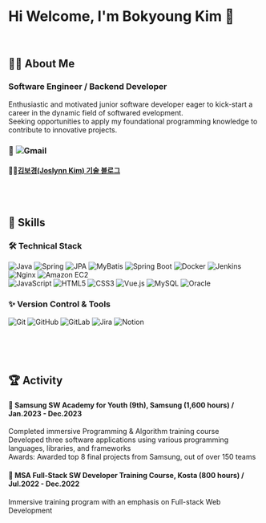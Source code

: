   
# Hi Welcome, I'm Bokyoung Kim 👋
<br>

## 💁‍♀ About Me
### Software Engineer / Backend Developer

Enthusiastic and motivated junior software developer eager to kick-start a career in the dynamic field of softwared evelopment. <br>
Seeking opportunities to apply my foundational programming knowledge to contribute to
innovative projects. 

<div align="left">

  ### 📧 <img alt="Gmail" src ="https://img.shields.io/badge/joslynnkim@gmail.com-EA4335.svg?&style=flat-square&logo=Gmail&logoColor=white"/>
  #### 👩‍💻[김보경(Joslynn Kim) 기술 블로그](https://velog.io/@joslynn/posts)
</div>

<br> <br>

## 🌟 Skills

<div align="left">

  ### 🛠️ Technical Stack

<img alt="Java" src ="https://img.shields.io/badge/Java-FF6F00.svg?&style=flat-square&logo=Java&logoColor=white"/>
<img alt="Spring" src ="https://img.shields.io/badge/Spring-6DB33F.svg?&style=flat-square&logo=Spring&logoColor=white"/>
<img alt="JPA" src ="https://img.shields.io/badge/JPA-59666C.svg?&style=flat-square&logo=Hibernate&logoColor=white"/>
<img alt="MyBatis" src ="https://img.shields.io/badge/MyBatis-E34F26.svg?&style=flat-square&logo=MyBatis&logoColor=white"/>
<img alt="Spring Boot" src ="https://img.shields.io/badge/Spring Boot-6DB33F.svg?&style=flat-square&logo=Spring Boot&logoColor=white"/>

<img alt="Docker" src ="https://img.shields.io/badge/Docker-2496ED.svg?&style=flat-square&logo=Docker&logoColor=white"/>
<img alt="Jenkins" src ="https://img.shields.io/badge/Jenkins-D24939.svg?&style=flat-square&logo=Jenkins&logoColor=white"/>
<img alt="Nginx" src ="https://img.shields.io/badge/Nginx-009639.svg?&style=flat-square&logo=Nginx&logoColor=white"/>
<img alt="Amazon EC2" src ="https://img.shields.io/badge/Amazon EC2-FF9900.svg?&style=flat-square&logo=Amazon EC2&logoColor=white"/>


<br>

<img alt="JavaScript" src ="https://img.shields.io/badge/JavaScript-F7DF1E.svg?&style=flat-square&logo=JavaScript&logoColor=white"/> 
<img alt="HTML5" src ="https://img.shields.io/badge/HTML5-E34F26.svg?&style=flat-square&logo=HTML5&logoColor=white"/> 
<img alt="CSS3" src ="https://img.shields.io/badge/CSS3-1572B6.svg?&style=flat-square&logo=CSS3&logoColor=white"/> 
<img alt="Vue.js" src ="https://img.shields.io/badge/Vue.js-4FC08D.svg?&style=flat-square&logo=Vue.js&logoColor=white"/> 
<img alt="MySQL" src ="https://img.shields.io/badge/MySQL-4479A1.svg?&style=flat-square&logo=MySQL&logoColor=white"/>
<img alt="Oracle" src ="https://img.shields.io/badge/Oracle-F80000.svg?&style=flat-square&logo=Oracle&logoColor=white"/>

<br>

### ✨ Version Control & Tools

<img alt="Git" src ="https://img.shields.io/badge/Git-F05032.svg?&style=flat-square&logo=Git&logoColor=white"/>
<img alt="GitHub" src ="https://img.shields.io/badge/GitHub-181717.svg?&style=flat-square&logo=GitHub&logoColor=white"/>
<img alt="GitLab" src ="https://img.shields.io/badge/GitLab-FC6D26.svg?&style=flat-square&logo=GitLab&logoColor=white"/>
<img alt="Jira" src ="https://img.shields.io/badge/Jira-0052CC.svg?&style=flat-square&logo=Jira&logoColor=white"/>
<img alt="Notion" src ="https://img.shields.io/badge/Notion-000000.svg?&style=flat-square&logo=Notion&logoColor=white"/>

</div>

<br> <br> <br>

## 🏆 Activity
#### 🌱 Samsung SW Academy for Youth (9th), Samsung (1,600 hours) / Jan.2023 - Dec.2023
Completed immersive Programming & Algorithm training course <br>
Developed three software applications using various programming languages, libraries, and frameworks <br>
Awards: Awarded top 8 final projects from Samsung, out of over 150 teams


#### 🌱 MSA Full-Stack SW Developer Training Course, Kosta (800 hours) / Jul.2022 - Dec.2022
Immersive training program with an emphasis on Full-stack Web Development 


<!--
**Joslynn20/Joslynn20** is a ✨ _special_ ✨ repository because its `README.md` (this file) appears on your GitHub profile.

Here are some ideas to get you started:

- 🔭 I’m currently working on ...
- 🌱 I’m currently learning ...
- 👯 I’m looking to collaborate on ...
- 🤔 I’m looking for help with ...
- 💬 Ask me about ...
- 📫 How to reach me: ...
- 😄 Pronouns: ...
- ⚡ Fun fact: ...
-->

